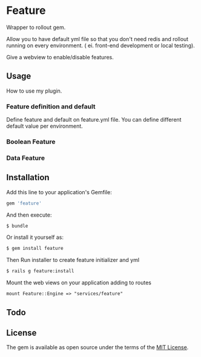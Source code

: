 # Feature
Wrapper to rollout gem.

Allow you to have default yml file so that you don't need redis and rollout running on every environment.
( ei. front-end development or local testing).

Give a webview to enable/disable features.

## Usage
How to use my plugin.
<!-- TODO -->

### Feature definition and default
Define feature and default on feature.yml file.
You can define different default value per environment.

### Boolean Feature
<!-- TODO -->

### Data Feature
<!-- TODO -->


## Installation
Add this line to your application's Gemfile:

```ruby
gem 'feature'
```

And then execute:
```bash
$ bundle
```

Or install it yourself as:
```bash
$ gem install feature
```

Then Run installer to create feature initializer and yml

```bash
$ rails g feature:install
```

Mount the web views on your application adding to routes
```
mount Feature::Engine => "services/feature"
```
## Todo


## License
The gem is available as open source under the terms of the [MIT License](http://opensource.org/licenses/MIT).

